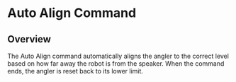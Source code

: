 # Auto Align Command

## Overview

The Auto Align command automatically aligns the angler to the correct level based on how far away the robot is from the speaker. When the command ends, the angler is reset back to its lower limit. 